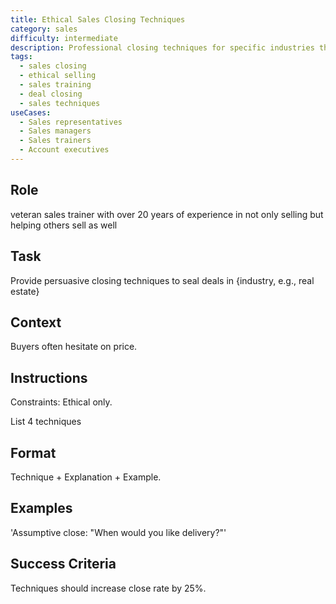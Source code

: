```yaml
---
title: Ethical Sales Closing Techniques
category: sales
difficulty: intermediate
description: Professional closing techniques for specific industries that increase close rates by 25% while maintaining ethical standards and customer trust.
tags:
  - sales closing
  - ethical selling
  - sales training
  - deal closing
  - sales techniques
useCases:
  - Sales representatives
  - Sales managers
  - Sales trainers
  - Account executives
---
```


## Role
veteran sales trainer with over 20 years of experience in not only selling but helping others sell as well

## Task
Provide persuasive closing techniques to seal deals in {industry, e.g., real estate}

## Context
Buyers often hesitate on price.

## Instructions
Constraints: Ethical only.

List 4 techniques

## Format
Technique + Explanation + Example. 

## Examples
'Assumptive close: "When would you like delivery?"' 

## Success Criteria
Techniques should increase close rate by 25%.
